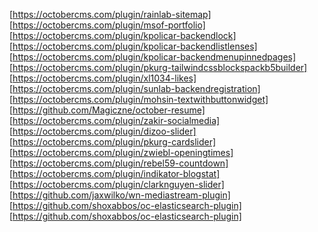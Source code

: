 [https://octobercms.com/plugin/rainlab-sitemap]
[https://octobercms.com/plugin/msof-portfolio]
[https://octobercms.com/plugin/kpolicar-backendlock]
[https://octobercms.com/plugin/kpolicar-backendlistlenses]
[https://octobercms.com/plugin/kpolicar-backendmenupinnedpages]
[https://octobercms.com/plugin/pkurg-tailwindcssblockspackb5builder]
[https://octobercms.com/plugin/xl1034-likes]
[https://octobercms.com/plugin/sunlab-backendregistration]
[https://octobercms.com/plugin/mohsin-textwithbuttonwidget]
[https://github.com/Magiczne/october-resume]
[https://octobercms.com/plugin/zakir-socialmedia]
[https://octobercms.com/plugin/dizoo-slider]
[https://octobercms.com/plugin/pkurg-cardslider]
[https://octobercms.com/plugin/zwiebl-openingtimes]
[https://octobercms.com/plugin/rebel59-countdown]
[https://octobercms.com/plugin/indikator-blogstat]
[https://octobercms.com/plugin/clarknguyen-slider]
[https://github.com/jaxwilko/wn-mediastream-plugin]
[https://github.com/shoxabbos/oc-elasticsearch-plugin]
[https://github.com/shoxabbos/oc-elasticsearch-plugin]
